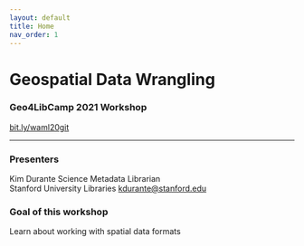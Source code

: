 ```yaml
---
layout: default
title: Home
nav_order: 1
---
```

# Geospatial Data Wrangling
### Geo4LibCamp 2021 Workshop  
[bit.ly/waml20git](http://bit.ly/waml20git)  

____

### Presenters

Kim Durante 
Science Metadata Librarian  
Stanford University Libraries
[kdurante@stanford.edu](mailto:kdurante@stanford.edu)  

### Goal of this workshop

Learn about working with spatial data formats
